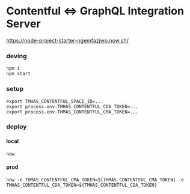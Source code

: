 # Contentful <=> GraphQL Integration Server

https://node-project-starter-ngemfazjwo.now.sh/

### deving

```
npm i 
npm start
```

### setup

```
export TMHAS_CONTENTFUL_SPACE_ID=...
export process.env.TMHAS_CONTENTFUL_CDA_TOKEN=...
export process.env.THMAS_CONTENTFUL_CMA_TOKEN=...
```

### deploy

#### local
`now`

#### prod
`now -e THMAS_CONTENTFUL_CMA_TOKEN=${THMAS_CONTENTFUL_CMA_TOKEN} -e TMHAS_CONTENTFUL_CDA_TOKEN=${TMHAS_CONTENTFUL_CDA_TOKEN}`

